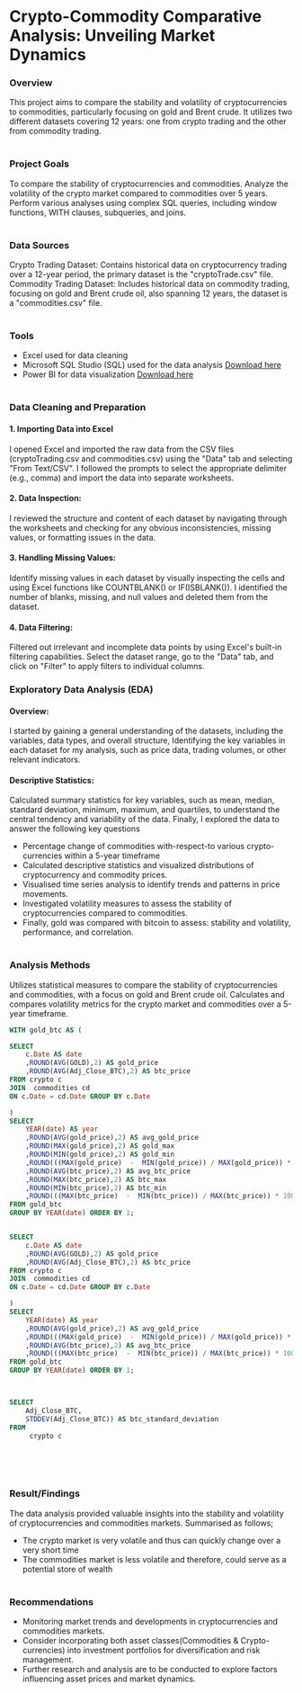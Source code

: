 # Crypto-Commodity Comparative Analysis: Unveiling Market Dynamics

### Overview
This project aims to compare the stability and volatility of cryptocurrencies to commodities, particularly focusing on gold and Brent crude. It utilizes two different datasets covering 12 years: one from crypto trading and the other from commodity trading. <br/><br/>

### Project Goals
To compare the stability of cryptocurrencies and commodities.
Analyze the volatility of the crypto market compared to commodities over 5 years.
Perform various analyses using complex SQL queries, including window functions, WITH clauses, subqueries, and joins. <br/><br/>

### Data Sources
Crypto Trading Dataset: Contains historical data on cryptocurrency trading over a 12-year period, the primary dataset is the "cryptoTrade.csv" file.
Commodity Trading Dataset: Includes historical data on commodity trading, focusing on gold and Brent crude oil, also spanning 12 years, the dataset is a "commodities.csv" file. <br/><br/>

### Tools
- Excel used for data cleaning
- Microsoft SQL Studio (SQL) used for the data analysis [Download here](https://www.bing.com/search?q=sql+server+management+studio+download&filters=dtbk:%22MCFjZ192NV9kb3dubG9hZCFjZ192NV9kb3dubG9hZCExMGFjNzM3YS1hMGQ2LTNhYmQtZDJlOC02Yzg4OTcxMzBhOTM%3d%22+sid:%2210ac737a-a0d6-3abd-d2e8-6c8897130a93%22&FORM=DEPNAV)
- Power BI for data visualization [Download here](https://www.bing.com/ck/a?!&&p=5d6550d22355fe53JmltdHM9MTcwNzYwOTYwMCZpZ3VpZD0zZWI2MzJiYS0wYmI2LTY2NzUtMDAxNi0yMDU0MGFhYjY3MGMmaW5zaWQ9NTQ5NQ&ptn=3&ver=2&hsh=3&fclid=3eb632ba-0bb6-6675-0016-20540aab670c&psq=power+bi+desktop+download&u=a1aHR0cHM6Ly93d3cubWljcm9zb2Z0LmNvbS9lbi11cy9kb3dubG9hZC9kZXRhaWxzLmFzcHg_aWQ9NTg0OTQ_b2NpZD1PUlNFQVJDSF9CaW5n&ntb=1) <br/><br/>

### Data Cleaning and Preparation
#### 1. Importing Data into Excel
I opened Excel and imported the raw data from the CSV files (cryptoTrading.csv and commodities.csv) using the "Data" tab and selecting "From Text/CSV".
I followed the prompts to select the appropriate delimiter (e.g., comma) and import the data into separate worksheets.
#### 2. Data Inspection:
I reviewed the structure and content of each dataset by navigating through the worksheets and checking for any obvious inconsistencies, missing values, or formatting issues in the data.
#### 3. Handling Missing Values:
Identify missing values in each dataset by visually inspecting the cells and using Excel functions like COUNTBLANK() or IF(ISBLANK()). I identified the number of blanks, missing, and null values and deleted them from the dataset.
#### 4. Data Filtering:
Filtered out irrelevant and incomplete data points by using Excel's built-in filtering capabilities. Select the dataset range, go to the "Data" tab, and click on "Filter" to apply filters to individual columns.

### Exploratory Data Analysis (EDA)
#### Overview:
I started by gaining a general understanding of the datasets, including the variables, data types, and overall structure, Identifying the key variables in each dataset for my analysis, such as price data, trading volumes, or other relevant indicators.
#### Descriptive Statistics:
Calculated summary statistics for key variables, such as mean, median, standard deviation, minimum, maximum, and quartiles, to understand the central tendency and variability of the data. Finally, I explored the data to answer the following key questions

- Percentage change of commodities with-respect-to various crypto-currencies within a 5-year timeframe
- Calculated descriptive statistics and visualized distributions of cryptocurrency and commodity prices.
- Visualised time series analysis to identify trends and patterns in price movements.
- Investigated volatility measures to assess the stability of cryptocurrencies compared to commodities.
- Finally, gold was compared with bitcoin to assess: stability and volatility, performance, and correlation.  <br/><br/>



### Analysis Methods
Utilizes statistical measures to compare the stability of cryptocurrencies and commodities, with a focus on gold and Brent crude oil.
Calculates and compares volatility metrics for the crypto market and commodities over a 5-year timeframe.

```SQL
WITH gold_btc AS (

SELECT
	c.Date AS date
	,ROUND(AVG(GOLD),2) AS gold_price
	,ROUND(AVG(Adj_Close_BTC),2) AS btc_price
FROM crypto c
JOIN  commodities cd
ON c.Date = cd.Date GROUP BY c.Date

)
SELECT 
	YEAR(date) AS year
	,ROUND(AVG(gold_price),2) AS avg_gold_price
	,ROUND(MAX(gold_price),2) AS gold_max
	,ROUND(MIN(gold_price),2) AS gold_min
	,ROUND(((MAX(gold_price)  -  MIN(gold_price)) / MAX(gold_price)) * 100,2) AS percent_change_gold
	,ROUND(AVG(btc_price),2) AS avg_btc_price
	,ROUND(MAX(btc_price),2) AS btc_max
	,ROUND(MIN(btc_price),2) AS btc_min
	,ROUND(((MAX(btc_price)  -  MIN(btc_price)) / MAX(btc_price)) * 100,2) AS percent_change_btc
FROM gold_btc
GROUP BY YEAR(date) ORDER BY 1;


SELECT
	c.Date AS date
	,ROUND(AVG(GOLD),2) AS gold_price
	,ROUND(AVG(Adj_Close_BTC),2) AS btc_price
FROM crypto c
JOIN  commodities cd
ON c.Date = cd.Date GROUP BY c.Date

)
SELECT 
	YEAR(date) AS year
	,ROUND(AVG(gold_price),2) AS avg_gold_price
	,ROUND(((MAX(gold_price)  -  MIN(gold_price)) / MAX(gold_price)) * 100,2) AS percent_change_gold
	,ROUND(AVG(btc_price),2) AS avg_btc_price
	,ROUND(((MAX(btc_price)  -  MIN(btc_price)) / MAX(btc_price)) * 100,2) AS percent_change_btc
FROM gold_btc
GROUP BY YEAR(date) ORDER BY 1;



SELECT
    Adj_Close_BTC,
    STDDEV(Adj_Close_BTC)) AS btc_standard_deviation
FROM
     crypto c



```
<br/><br/>

### Result/Findings
The data analysis provided valuable insights into the stability and volatility of cryptocurrencies and commodities markets. Summarised as follows;
- The crypto market is very volatile and thus can quickly change over a very short time
- The commodities market is less volatile and therefore, could serve as a potential store of wealth
<br/><br/>

### Recommendations
- Monitoring market trends and developments in cryptocurrencies and commodities markets.
- Consider incorporating both asset classes(Commodities & Crypto-currencies) into investment portfolios for diversification and risk management.
- Further research and analysis are to be conducted to explore factors influencing asset prices and market dynamics.





<br/><br/><br/><br/>


